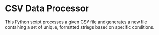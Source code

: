 # CSV Data Processor

This Python script processes a given CSV file and generates a new file containing a set of unique, formatted strings based on specific conditions.
